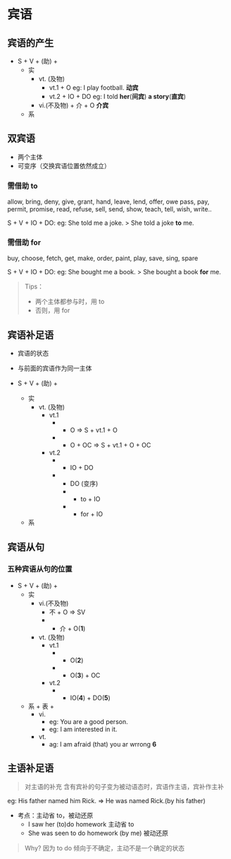 # 宾语

## 宾语的产生

- S + V + (助) +
  - 实
    - vt. (及物)
      - vt.1 + O  eg: I play football. **动宾**
      - vt.2 + IO + DO eg: I told **her**(**间宾**) **a story**(**直宾**)
    - vi.(不及物) + 介 + O **介宾**
  - 系

## 双宾语

- 两个主体
- 可变序（交换宾语位置依然成立）

### 需借助 to

allow, bring, deny, give, grant, hand, leave, lend, offer, owe
pass, pay, permit, promise, read, refuse, sell, send, show, teach, tell, wish, write..

S + V + IO + DO: eg: She told me a joke. > She told a joke **to** me.

### 需借助 for

buy, choose, fetch, get, make, order, paint,
play, save, sing, spare

S + V + IO + DO: eg: She bought me a book. > She bought a book **for** me.

> Tips：
> - 两个主体都参与时，用 to
> - 否则，用 for

## 宾语补足语

- 宾语的状态
- 与前面的宾语作为同一主体

- S + V + (助) +
  - 实
    - vt. (及物)
      - vt.1
        - + O => S + vt.1 + O
        - + O + OC => S + vt.1 + O + OC
      - vt.2
        - + IO + DO
        - + DO (变序) 
          - + to + IO
          - + for + IO
  - 系

## 宾语从句

### 五种宾语从句的位置

- S + V + (助) +
  - 实
    - vi.(不及物)
      - 不 + O => SV
      - + 介 + O(**1**) 
    - vt. (及物)
      - vt.1
        - + O(**2**)
        - + O(**3**) + OC
      - vt.2
        - + IO(**4**) + DO(**5**)
  - 系 + 表 +
    - vi.
      - eg: You are a good person.
      - eg: I am interested in it.
    - vt.
      - ag: I am afraid (that) you ar wrrong **6**

## 主语补足语

> 对主语的补充
> 含有宾补的句子变为被动语态时，宾语作主语，宾补作主补

eg: His father named him Rick. => He was named Rick.(by his father)

- 考点：主动省 to，被动还原
  - I saw her (to)do homework 主动省 to
  - She was seen to do homework (by me) 被动还原

> Why? 因为 to do 倾向于不确定，主动不是一个确定的状态